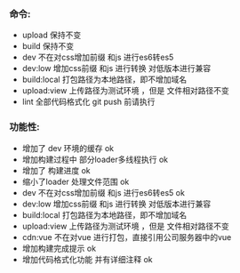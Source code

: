 ### 命令:
* upload 保持不变  
* build 保持不变
* dev 不在对css增加前缀 和js 进行es6转es5
* dev:low 增加css前缀 和js 进行转换 对低版本进行兼容
* build:local 打包路径为本地路径，即不增加域名
* upload:view 上传路径为测试环境 ，但是 文件相对路径不变
* lint 全部代码格式化 git push 前请执行

### 功能性:
* 增加了 dev 环境的缓存  ok
* 增加构建过程中 部分loader多线程执行 ok
* 增加了 构建进度 ok
* 缩小了loader 处理文件范围 ok
* dev 不在对css增加前缀 和js 进行es6转es5 ok
* dev:low 增加css前缀 和js 进行转换 对低版本进行兼容
* build:local 打包路径为本地路径，即不增加域名
* upload:view 上传路径为测试环境 ，但是 文件相对路径不变
* cdn:vue 不在对vue 进行打包，直接引用公司服务器中的vue
* 增加构建完成提示 ok
* 增加代码格式化功能 并有详细注释 ok


